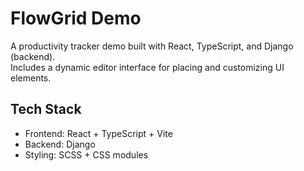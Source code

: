 # FlowGrid Demo

A productivity tracker demo built with React, TypeScript, and Django (backend).  
Includes a dynamic editor interface for placing and customizing UI elements.

## Tech Stack
- Frontend: React + TypeScript + Vite
- Backend: Django
- Styling: SCSS + CSS modules
